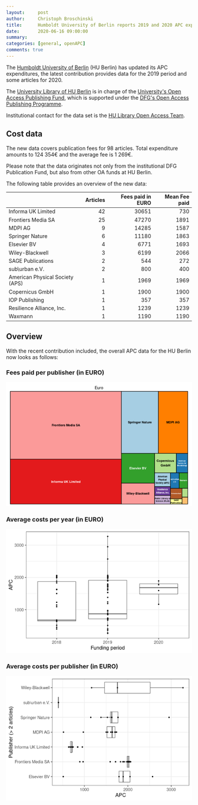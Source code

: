 ```yaml
---
layout:     post
author:     Christoph Broschinski
title:      Humboldt University of Berlin reports 2019 and 2020 APC expenditures
date:       2020-06-16 09:00:00
summary:    
categories: [general, openAPC]
comments: true
---
```





The [Humboldt University of Berlin](https://www.hu-berlin.de/) (HU Berlin) has updated its APC expenditures, the latest contribution provides data for the 2019 period and some articles for 2020.

The [University Library of HU Berlin](https://www.ub.hu-berlin.de/en?set_language=en) is in charge of the [University's Open Access Publishing Fund](https://www.ub.hu-berlin.de/de/forschen-publizieren/open-access/foerdermoeglichkeiten/finanzierung/publikationsfonds?set_language=de), which is supported under the [DFG's Open Access Publishing Programme](http://www.dfg.de/en/research_funding/programmes/infrastructure/lis/funding_opportunities/open_access/).

Institutional contact for the data set is the [HU Library Open Access Team](mailto:openaccess@ub.hu-berlin.de).

## Cost data



The new data covers publication fees for 98 articles. Total expenditure amounts to 124 354€ and the average fee is 1 269€.

Please note that the data originates not only from the institutional DFG Publication Fund, but also from other OA funds at HU Berlin. 

The following table provides an overview of the new data:


|                                | Articles| Fees paid in EURO| Mean Fee paid|
|:-------------------------------|--------:|-----------------:|-------------:|
|Informa UK Limited              |       42|             30651|           730|
|Frontiers Media SA              |       25|             47270|          1891|
|MDPI AG                         |        9|             14285|          1587|
|Springer Nature                 |        6|             11180|          1863|
|Elsevier BV                     |        4|              6771|          1693|
|Wiley-Blackwell                 |        3|              6199|          2066|
|SAGE Publications               |        2|               544|           272|
|sub\urban e.V.                  |        2|               800|           400|
|American Physical Society (APS) |        1|              1969|          1969|
|Copernicus GmbH                 |        1|              1900|          1900|
|IOP Publishing                  |        1|               357|           357|
|Resilience Alliance, Inc.       |        1|              1239|          1239|
|Waxmann                         |        1|              1190|          1190|

## Overview

With the recent contribution included, the overall APC data for the HU Berlin now looks as follows:

### Fees paid per publisher (in EURO)

![plot of chunk tree_huberlin_2020_06_16_full](/figure/tree_huberlin_2020_06_16_full-1.png)

###  Average costs per year (in EURO)

![plot of chunk box_huberlin_2020_06_16_year_full](/figure/box_huberlin_2020_06_16_year_full-1.png)

###  Average costs per publisher (in EURO)

![plot of chunk box_huberlin_2020_06_16_publisher_full](/figure/box_huberlin_2020_06_16_publisher_full-1.png)
